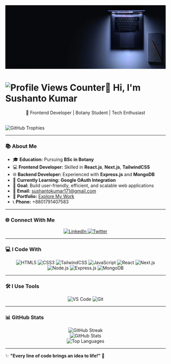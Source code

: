 <div >
  <img height="200" src="https://raw.githubusercontent.com/Sushanto171/Sushanto171/refs/heads/main/github_initial.png" />
  <h1>   <img src="https://komarev.com/ghpvc/?username=Sushanto171&label=Profile%20Views&color=0e75b6&style=flat" alt="Profile Views Counter"/>👋 Hi, I'm <strong align="center">Sushanto Kumar</strong></h1>
  <p align="center">🌟 Frontend Developer | Botany Student | Tech Enthusiast</p>
  <br/>
    <img src="https://github-profile-trophy.vercel.app/?username=Sushanto171&theme=onedark&no-frame=true&margin-w=10" alt="GitHub Trophies" />
</div>

---

### 📚 **About Me**
- 🎓 **Education:** Pursuing **BSc in Botany**  
- 💻 **Frontend Developer:** Skilled in **React.js**, **Next.js**, **TailwindCSS**  
- 🌐 **Backend Developer:** Experienced with **Express.js** and **MongoDB**  
- 🚀 **Currently Learning:** **Google OAuth Integration**  
- 🎯 **Goal:** Build user-friendly, efficient, and scalable web applications  
- 📧 **Email:** [sushantokumar171@gmail.com](mailto:sushantokumar171@gmail.com)  
- 🔗 **Portfolio:** [Explore My Work](https://sushanto-kumar.netlify.app/)  
- 📞 **Phone:** <a type="tel">+8801791407583</a>  

---

### 🌐 **Connect With Me**
<p align="center">
  <a href="https://www.linkedin.com/in/sushanto-kumar171/" target="_blank">
    <img src="https://img.shields.io/badge/LinkedIn-blue?style=for-the-badge&logo=linkedin" alt="LinkedIn"/>
  </a>
  <a href="https://x.com/sushanto171" target="_blank">
    <img src="https://img.shields.io/badge/Twitter-black?style=for-the-badge&logo=twitter" alt="Twitter"/>
  </a>
</p>

---

### 💻 **I Code With**
<p align="center">
  <img src="https://cdn.jsdelivr.net/gh/devicons/devicon/icons/html5/html5-original.svg" height="40" alt="HTML5" />
  <img src="https://cdn.jsdelivr.net/gh/devicons/devicon/icons/css3/css3-original.svg" height="40" alt="CSS3" />
  <img src="https://cdn.jsdelivr.net/gh/devicons/devicon/icons/tailwindcss/tailwindcss-original-wordmark.svg" height="40" alt="TailwindCSS" />
  <img src="https://cdn.jsdelivr.net/gh/devicons/devicon/icons/javascript/javascript-original.svg" height="40" alt="JavaScript" />
  <img src="https://cdn.jsdelivr.net/gh/devicons/devicon/icons/react/react-original.svg" height="40" alt="React" />
  <img src="https://cdn.jsdelivr.net/gh/devicons/devicon/icons/nextjs/nextjs-original.svg" height="40" alt="Next.js" />
  <img src="https://cdn.jsdelivr.net/gh/devicons/devicon/icons/nodejs/nodejs-original.svg" height="40" alt="Node.js" />
  <img src="https://cdn.jsdelivr.net/gh/devicons/devicon/icons/express/express-original.svg" height="40" alt="Express.js" />
  <img src="https://cdn.jsdelivr.net/gh/devicons/devicon/icons/mongodb/mongodb-original.svg" height="40" alt="MongoDB" />
</p>

---

### 🛠️ **I Use Tools**
<p align="center">
  <img src="https://cdn.jsdelivr.net/gh/devicons/devicon/icons/vscode/vscode-original.svg" height="40" alt="VS Code" />
  <img src="https://cdn.jsdelivr.net/gh/devicons/devicon/icons/git/git-original.svg" height="40" alt="Git" />
</p>

---

### 📊 **GitHub Stats**
<p align="center">
  <img src="https://github-readme-streak-stats.herokuapp.com/?user=Sushanto171&theme=radical" alt="GitHub Streak" />
  <br/>
  <img src="https://github-readme-stats.vercel.app/api?username=Sushanto171&show_icons=true&theme=radical" alt="GitHub Stats" />
  <br/>
  <img src="https://github-readme-stats.vercel.app/api/top-langs/?username=Sushanto171&layout=compact&theme=radical" alt="Top Languages" />
</p>

---

✨ **"Every line of code brings an idea to life!"** 🚀  
